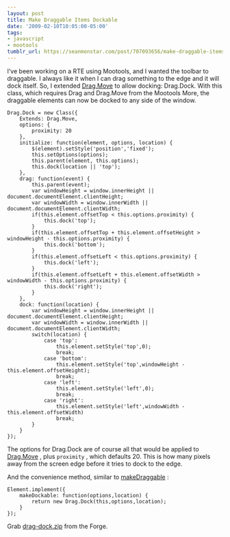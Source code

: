 ```yaml
---
layout: post
title: Make Draggable Items Dockable
date: '2009-02-10T10:05:00-05:00'
tags:
- javascript
- mootools
tumblr_url: https://seanmonstar.com/post/707093656/make-draggable-items-dockable
---
```

I’ve been working on a RTE using Mootools, and I wanted the toolbar to draggable. I always like it when I can drag something to the edge and it will dock itself. So, I extended [Drag.Move](http://mootools.net/more) to allow docking: Drag.Dock. With this class, which requires Drag and Drag.Move from the Mootools More, the draggable elements can now be docked to any side of the window.

    Drag.Dock = new Class({
    	Extends: Drag.Move,
    	options: {
    		proximity: 20
    	},
    	initialize: function(element, options, location) {
    		$(element).setStyle('position','fixed');
    		this.setOptions(options);
    		this.parent(element, this.options);
    		this.dock(location || 'top');
    	},
    	drag: function(event) {
    		this.parent(event);
    		var windowHeight = window.innerHeight || document.documentElement.clientHeight;
    		var windowWidth = window.innerWidth || document.documentElement.clientWidth;
    		if(this.element.offsetTop < this.options.proximity) {
    			this.dock('top');
    		}
    		if(this.element.offsetTop + this.element.offsetHeight > windowHeight - this.options.proximity) {
    			this.dock('bottom');
    		}
    		if(this.element.offsetLeft < this.options.proximity) {
    			this.dock('left');
    		}
    		if(this.element.offsetLeft + this.element.offsetWidth > windowWidth - this.options.proximity) {
    			this.dock('right');
    		}
    	},
    	dock: function(location) {
    		var windowHeight = window.innerHeight || document.documentElement.clientHeight;
    		var windowWidth = window.innerWidth || document.documentElement.clientWidth;
    		switch(location) {
    			case 'top':
    				this.element.setStyle('top',0);
    				break;
    			case 'bottom':
    				this.element.setStyle('top',windowHeight - this.element.offsetHeight);
    				break;
    			case 'left':
    				this.element.setStyle('left',0);
    				break;
    			case 'right':
    				this.element.setStyle('left',windowWidth - this.element.offsetWidth)
    				break;
    		}
    	}
    });

The options for Drag.Dock are of course all that would be applied to [Drag.Move](http://mootools.net/docs/Plugins/Drag.Move) , plus `proximity` , which defaults 20. This is how many pixels away from the screen edge before it tries to dock to the edge.

And the convenience method, similar to [makeDraggable](http://mootools.net/docs/Plugins/Drag.Move#Element:makeDraggable) :

    Element.implement({
    	makeDockable: function(options,location) {
    		return new Drag.Dock(this,options,location);
    	}
    });

Grab&nbsp;[drag-dock.zip](http://mootools.net/forge/p/drag_dock)&nbsp;from the Forge.

